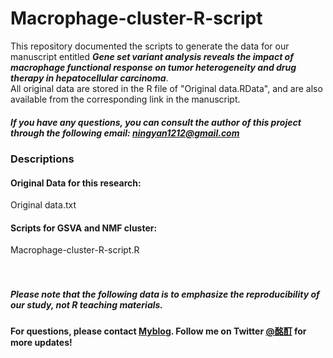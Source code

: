 # Macrophage-cluster-R-script
This repository documented the scripts to generate the data for our manuscript entitled ***Gene set variant analysis reveals the impact of macrophage functional response on tumor heterogeneity and drug therapy in hepatocellular carcinoma***. <link> <br>
All original data are stored in the R file of "Original data.RData", and are also available from the corresponding link in the manuscript. <br>
##### If you have any questions, you can consult the author of this project through the following email: ningyan1212@gmail.com

### Descriptions

#### Original Data for this research:<br>
Original data.txt<br>

#### Scripts for GSVA and NMF cluster:<br>
Macrophage-cluster-R-script.R<br>
<br>
<br>

##### Please note that the following data is to emphasize the reproducibility of our study, not R teaching materials. 
#### For questions, please contact <a href="https://site-form-af.netlify.app/">Myblog</a>. Follow me on Twitter <a href="https://twitter.com/darkmum2">@酩酊</a> for more updates!
